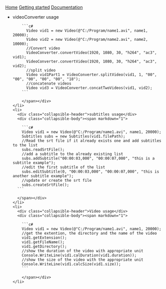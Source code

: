 

  <link type="text/css" rel="stylesheet" href="css/materialize.min.css"  media="screen,projection"/>
  <script type="text/javascript" src="https://code.jquery.com/jquery-2.1.1.min.js"></script>
  <script type="text/javascript" src="js/materialize.min.js"></script>
  <script>
    $(document).ready(function(){
      $('.collapsible').collapsible();
    });
   </script>
    
 <a href="https://eommer.github.io/EVEWebSite/" class="waves-effect waves-light btn-large">Home</a>
 <a href="https://eommer.github.io/EVEWebSite/gettingStarted.html" class="waves-effect waves-light btn-large">Getting started</a>
 <a href="doc/index.html" class="waves-effect waves-light btn-large">Documentation</a>
 
 
  <ul class="collapsible" data-collapsible="accordion">
    <li>
      <div class="collapsible-header">videoConverter usage</div>
      <div class="collapsible-body"markdown="1"><span>
      
        ```c#
          Video vid1 = new Video(@"C:/Program/name1.avi", name1, 20000);
          Video vid2 = new Video(@"C:/Program/name2.avi", name2, 10000);
          //Convert video
          VideoConverter.convertVideo(1920, 1080, 30, "h264", "ac3", vid1);
          VideoConverter.convertVideo(1920, 1080, 30, "h264", "ac3", vid2);
          //split video
          Video vid1Part1 = VideoConverter.splitVideo(vid1, 1, "00", "00", "00", "00", "00", "18");
          //concatenate videos
          Video vid3 = VideoConverter.concatTwoVideos(vid1, vid2);
        ```
        
        </span></div>
    </li>
    <li>
      <div class="collapsible-header">subtitles usage</div>
      <div class="collapsible-body"><span markdown="1">
      
        ```c#
        Video vid1 = new Video(@"C:/Program/name1.avi", name1, 20000);
        Subtitles subs = new Subtitles(vid1.filePath);
        //Read the srt file if it already exists one and add subtitles to the list
        subs.readSrtFile();
        //add a subtitle to the already existing list
        subs.addSubtitle("00:00:03,000", "00:00:07,000", "this is a subtitle example");
        //edit the first subtitle of the list
        subs.editSubtitle(0, "00:00:03,000", "00:00:07,000", "this is another subtitle example");
        //update or create the srt file
        subs.createSrtFile();
      ```
      
      </span></div>
    </li>
    <li>
      <div class="collapsible-header">Video usage</div>
      <div class="collapsible-body"><span markdown="1">
      
        ```c#
        Video vid1 = new Video(@"C:/Program/name1.avi", name1, 20000);
        //get the extention, the directory and the name of the video
        vid1.getExtension();
        vid1.getFileName();
        vid1.getDirectory();
        //show the duration of the video with appropriate unit
        Console.WriteLine(vid1.calDuration(vid1.duration));
        //show the size of the video with the appropriate unit
        Console.WriteLine(vid1.calcSize(vid1.size));
        ```
        
        </span></div>
    </li>
  </ul>
        
